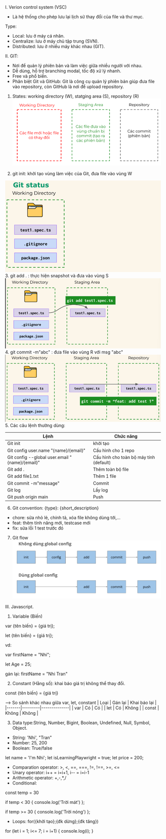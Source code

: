 I. Verion control system (VSC)
- Là hệ thống cho phép lưu lại lịch sử thay đổi của file và thư mục.

Type: 
- Local: lưu ở máy cá nhân.
- Centralize: lưu ở máy chủ tập trung (SVN).
- Distributed: lưu ở nhiều máy khác nhau (GIT).

II. GIT:
- Nơi để quản lý phiên bản và làm việc giữa nhiều người với nhau.
- Dễ dùng, hỗ trợ branching modal, tốc độ xử lý nhanh.
- Free và phổ biến.
- Phân biệt Git và GitHub: Git là công cụ quản lý phiên bản giúp đưa file vào repository, còn GitHub là nơi để upload repository.

1. States: working directory (W), statging area (S), repository (R)
![alt text](image.png)

2. git init: khởi tạo vùng làm việc của Git, đưa file vào vùng W

![alt text](image-1.png)
3. git add . : thực hiện snapshot và đưa vào vùng S
![alt text](image-2.png)
4. git commit -m"abc" : đưa file vào vùng R với msg "abc"
![alt text](image-3.png)
5. Các câu lệnh thường dùng:

| Lệnh                                            | Chức năng                               |
|-------------------------------------------------|-----------------------------------------|
| Git init                                        | khởi tạo                                |
| Git config user.name "{name}/{email}"           | Cấu hình cho 1 repo                     |
| Git config --global user.email "{name}/{email}" | Cấu hình cho toàn bộ máy tính (default) |
| Git add .                                       | Thêm toàn bộ file                       |
| Git add file1.txt                               | Thêm 1 file                             |
| Git commit -m"message"                          | Commit                                  |
| Git log                                         | Lấy log                                 |
| Git push origin main                            | Push                                    |

6. Git convention: {type}: {short_description}
- chore: sửa nhỏ lẻ, chính tả, xóa file không dùng tới,...
- feat: thêm tính năng mới, testcase mới
- fix: sửa lỗi 1 test trước đó

7. Git flow
![alt text](image-4.png)

III. Javascript.
1. Variable (Biến)

var {tên biến} = {giá trị};

let {tên biến} = {giá trị};

vd: 

var firstName = "Nhi";

let Age = 25;

gán lại: firstName = "Nhi Tran"


2. Constant (Hằng số): khai báo giá trị không thể thay đổi.

const {tên biến} = {giá trị}

--> So sánh khác nhau giữa var, let, constant
| Loại  | Gán lại | Khai báo lại |
|-------|---------|--------------|
| var   | Có      | Có           |
| let   | Có      | Không        |
| const | Không   | Không        |

3. Data type:String, Number, Bigint, Boolean, Undefined, Null, Symbol, Object.
- String: 'Nhi', "Tran"
- Number: 25, 200
- Boolean: True/false

let name = 'I\'m Nhi';
let isLearningPlaywright = true;
let price = 200;

- Comparation operator: >, <, ==, ===, !=, !==, >=, <=
- Unary operator: i++ = i=i+1, i-- = i=i-1
- Arithmetic operator: +,-,*,/
- Conditional:

const temp = 30

if temp < 30 {
    console.log('Trời mát')
};

if temp >= 30 {
    console.log('Trời nóng')
};

- Loops: for({khởi tạo};{đk dừng};{đk tăng})

for (let i = 1; i<= 7; i = i+1) {
    console.log(i);
}